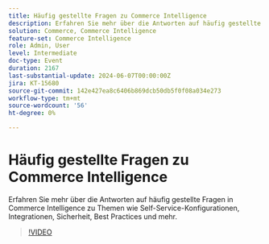 ```yaml
---
title: Häufig gestellte Fragen zu Commerce Intelligence
description: Erfahren Sie mehr über die Antworten auf häufig gestellte Fragen in Commerce Intelligence zu Themen wie Self-Service-Konfigurationen, Integrationen, Sicherheit, Best Practices und mehr.
solution: Commerce, Commerce Intelligence
feature-set: Commerce Intelligence
role: Admin, User
level: Intermediate
doc-type: Event
duration: 2167
last-substantial-update: 2024-06-07T00:00:00Z
jira: KT-15680
source-git-commit: 142e427ea8c6406b869dcb50db5f0f08a034e273
workflow-type: tm+mt
source-wordcount: '56'
ht-degree: 0%

---
```



# Häufig gestellte Fragen zu Commerce Intelligence

Erfahren Sie mehr über die Antworten auf häufig gestellte Fragen in Commerce Intelligence zu Themen wie Self-Service-Konfigurationen, Integrationen, Sicherheit, Best Practices und mehr.

>[!VIDEO](https://video.tv.adobe.com/v/3429617/?learn=on)